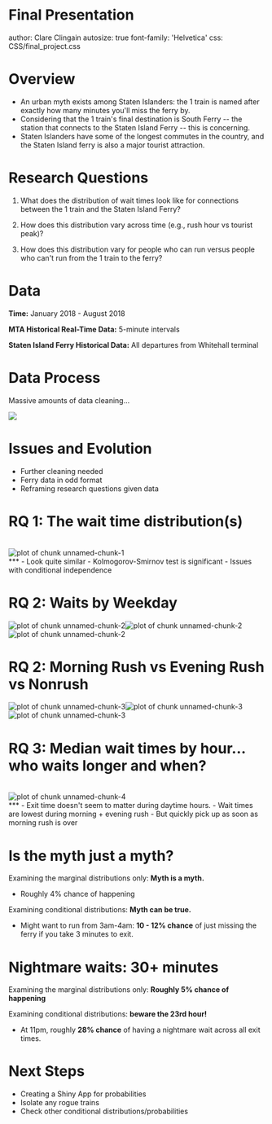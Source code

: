Final Presentation
========================================================
author: Clare Clingain
autosize: true
font-family: 'Helvetica'
css: CSS/final_project.css

Overview
========================================================

- An urban myth exists among Staten Islanders: the 1 train is named after exactly how many minutes you'll miss the ferry by.
-  Considering that the 1 train's final destination is South Ferry -- the station that connects to the Staten Island Ferry -- this is concerning.
- Staten Islanders have some of the longest commutes in the country, and the Staten Island ferry is also a major tourist attraction.


Research Questions
========================================================

1) What does the distribution of wait times look like for connections between the 1 train and the Staten Island Ferry?

2) How does this distribution vary across time (e.g., rush hour vs tourist peak)?

3) How does this distribution vary for people who can run versus people who can't run from the 1 train to the ferry?

Data
========================================================

<b>Time:</b> January 2018 - August 2018

<b>MTA Historical Real-Time Data:</b> 5-minute intervals

<b>Staten Island Ferry Historical Data:</b> All departures from Whitehall terminal


Data Process
========================================================
Massive amounts of data cleaning...

<img src = "Figure1_Process.png" style = background-color:transparent></img>


Issues and Evolution
========================================================

- Further cleaning needed
- Ferry data in odd format
- Reframing research questions given data

RQ 1: The wait time distribution(s)
========================================================
</br>
<img src="Final_Presentation-figure/unnamed-chunk-1-1.png" title="plot of chunk unnamed-chunk-1" alt="plot of chunk unnamed-chunk-1" style="display: block; margin: auto;" />
***
- Look quite similar
- Kolmogorov-Smirnov test is significant
- Issues with conditional independence

RQ 2: Waits by Weekday
========================================================

![plot of chunk unnamed-chunk-2](Final_Presentation-figure/unnamed-chunk-2-1.png)![plot of chunk unnamed-chunk-2](Final_Presentation-figure/unnamed-chunk-2-2.png)![plot of chunk unnamed-chunk-2](Final_Presentation-figure/unnamed-chunk-2-3.png)


RQ 2:  Morning Rush vs Evening Rush vs Nonrush 
========================================================

![plot of chunk unnamed-chunk-3](Final_Presentation-figure/unnamed-chunk-3-1.png)![plot of chunk unnamed-chunk-3](Final_Presentation-figure/unnamed-chunk-3-2.png)![plot of chunk unnamed-chunk-3](Final_Presentation-figure/unnamed-chunk-3-3.png)


RQ 3: Median wait times by hour... who waits longer and when?
========================================================
</br>
<img src="Final_Presentation-figure/unnamed-chunk-4-1.png" title="plot of chunk unnamed-chunk-4" alt="plot of chunk unnamed-chunk-4" style="display: block; margin: auto;" />
***
- Exit time doesn't seem to matter during daytime hours. 
- Wait times are lowest during morning + evening rush 
- But quickly pick up as soon as morning rush is over

Is the myth just a myth?
========================================================

Examining the marginal distributions only: **Myth is a myth.**
 
- Roughly 4% chance of happening

Examining conditional distributions: **Myth can be true.**

- Might want to run from 3am-4am: **10 - 12% chance** of just missing the ferry if you take 3 minutes to exit. 


Nightmare waits: 30+ minutes
========================================================

Examining the marginal distributions only: **Roughly 5% chance of happening**


Examining conditional distributions: **beware the 23rd hour!**

- At 11pm, roughly **28% chance** of having a nightmare wait across all exit times.

Next Steps 
========================================================
- Creating a Shiny App for probabilities
- Isolate any rogue trains
- Check other conditional distributions/probabilities

